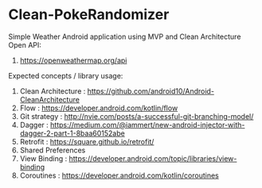 # Clean-PokeRandomizer
Simple Weather Android application using MVP and Clean Architecture
Open API: 
1. https://openweathermap.org/api

Expected concepts / library usage:
1. Clean Architecture : https://github.com/android10/Android-CleanArchitecture
2. Flow : https://developer.android.com/kotlin/flow
3. Git strategy : http://nvie.com/posts/a-successful-git-branching-model/
4. Dagger : https://medium.com/@iammert/new-android-injector-with-dagger-2-part-1-8baa60152abe
5. Retrofit : https://square.github.io/retrofit/
6. Shared Preferences
7. View Binding : https://developer.android.com/topic/libraries/view-binding
8. Coroutines : https://developer.android.com/kotlin/coroutines